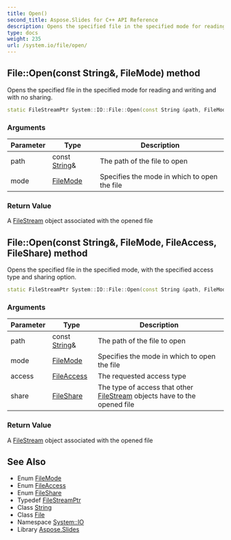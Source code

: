 ```yaml
---
title: Open()
second_title: Aspose.Slides for C++ API Reference
description: Opens the specified file in the specified mode for reading and writing and with no sharing.
type: docs
weight: 235
url: /system.io/file/open/
---
```

## File::Open(const String\&, FileMode) method


Opens the specified file in the specified mode for reading and writing and with no sharing.

```cpp
static FileStreamPtr System::IO::File::Open(const String &path, FileMode mode)
```


### Arguments

| Parameter | Type | Description |
| --- | --- | --- |
| path | const [String](../../../system/string/)\& | The path of the file to open |
| mode | [FileMode](../../filemode/) | Specifies the mode in which to open the file |

### Return Value

A [FileStream](../../filestream/) object associated with the opened file

## File::Open(const String\&, FileMode, FileAccess, FileShare) method


Opens the specified file in the specified mode, with the specified access type and sharing option.

```cpp
static FileStreamPtr System::IO::File::Open(const String &path, FileMode mode, FileAccess access, FileShare share=FileShare::None)
```


### Arguments

| Parameter | Type | Description |
| --- | --- | --- |
| path | const [String](../../../system/string/)\& | The path of the file to open |
| mode | [FileMode](../../filemode/) | Specifies the mode in which to open the file |
| access | [FileAccess](../../fileaccess/) | The requested access type |
| share | [FileShare](../../fileshare/) | The type of access that other [FileStream](../../filestream/) objects have to the opened file |

### Return Value

A [FileStream](../../filestream/) object associated with the opened file

## See Also

* Enum [FileMode](../../filemode/)
* Enum [FileAccess](../../fileaccess/)
* Enum [FileShare](../../fileshare/)
* Typedef [FileStreamPtr](../../../system/filestreamptr/)
* Class [String](../../../system/string/)
* Class [File](../)
* Namespace [System::IO](../../)
* Library [Aspose.Slides](../../../)